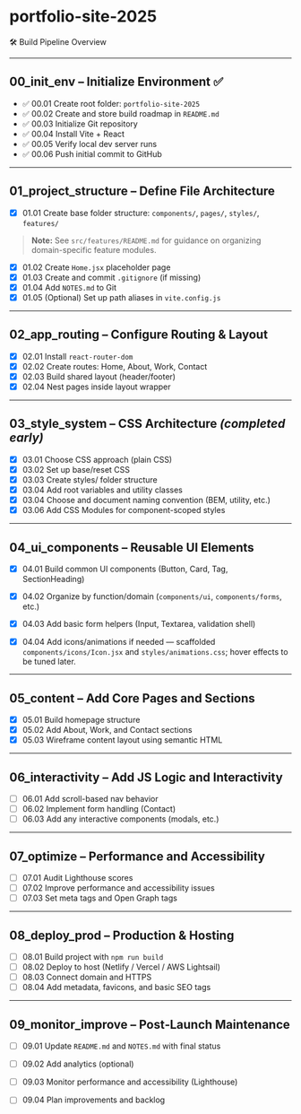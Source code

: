 # portfolio-site-2025

🛠️ Build Pipeline Overview

---

## 00_init_env – Initialize Environment ✅

- ✅ 00.01 Create root folder: `portfolio-site-2025`  
- ✅ 00.02 Create and store build roadmap in `README.md`  
- ✅ 00.03 Initialize Git repository  
- ✅ 00.04 Install Vite + React  
- ✅ 00.05 Verify local dev server runs  
- ✅ 00.06 Push initial commit to GitHub  

---

## 01_project_structure – Define File Architecture

- [x] 01.01 Create base folder structure: `components/`, `pages/`, `styles/`, `features/`
> **Note:** See `src/features/README.md` for guidance on organizing domain-specific feature modules.
- [x] 01.02 Create `Home.jsx` placeholder page  
- [x] 01.03 Create and commit `.gitignore` (if missing)  
- [x] 01.04 Add `NOTES.md` to Git  
- [x] 01.05 (Optional) Set up path aliases in `vite.config.js`  

---

## 02_app_routing – Configure Routing & Layout

- [x] 02.01 Install `react-router-dom`
- [x] 02.02 Create routes: Home, About, Work, Contact
- [x] 02.03 Build shared layout (header/footer)
- [x] 02.04 Nest pages inside layout wrapper

---

## 03_style_system – CSS Architecture *(completed early)*

- [x] 03.01 Choose CSS approach (plain CSS)
- [x] 03.02 Set up base/reset CSS
- [x] 03.03 Create styles/ folder structure
- [x] 03.04 Add root variables and utility classes
- [x] 03.04 Choose and document naming convention (BEM, utility, etc.)
- [x] 03.06 Add CSS Modules for component-scoped styles
---

## 04_ui_components – Reusable UI Elements
- [x] 04.01 Build common UI components (Button, Card, Tag, SectionHeading)
- [x] 04.02 Organize by function/domain (`components/ui`, `components/forms`, etc.)
- [x] 04.03 Add basic form helpers (Input, Textarea, validation shell)
- [x] 04.04 Add icons/animations if needed — scaffolded `components/icons/Icon.jsx` and `styles/animations.css`; hover effects to be tuned later.


---

## 05_content – Add Core Pages and Sections
- [x] 05.01 Build homepage structure
- [x] 05.02 Add About, Work, and Contact sections
- [x] 05.03 Wireframe content layout using semantic HTML

---

## 06_interactivity – Add JS Logic and Interactivity
- [ ] 06.01 Add scroll-based nav behavior
- [ ] 06.02 Implement form handling (Contact)
- [ ] 06.03 Add any interactive components (modals, etc.)

---

## 07_optimize – Performance and Accessibility
- [ ] 07.01 Audit Lighthouse scores
- [ ] 07.02 Improve performance and accessibility issues
- [ ] 07.03 Set meta tags and Open Graph tags

---

## 08_deploy_prod – Production & Hosting
- [ ] 08.01 Build project with `npm run build`
- [ ] 08.02 Deploy to host (Netlify / Vercel / AWS Lightsail)
- [ ] 08.03 Connect domain and HTTPS
- [ ] 08.04 Add metadata, favicons, and basic SEO tags

---

## 09_monitor_improve – Post‑Launch Maintenance
- [ ] 09.01 Update `README.md` and `NOTES.md` with final status
- [ ] 09.02 Add analytics (optional)
- [ ] 09.03 Monitor performance and accessibility (Lighthouse)
- [ ] 09.04 Plan improvements and backlog

